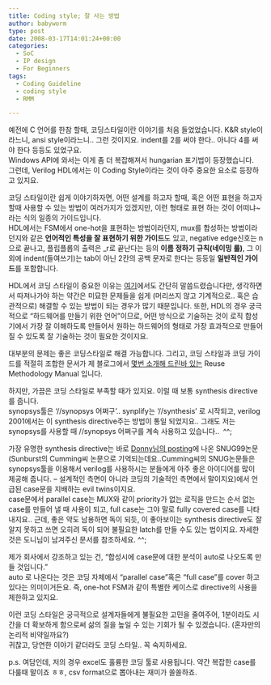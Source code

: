 ```yaml
---
title: Coding style; 잘 사는 방법
author: babyworm
type: post
date: 2008-03-17T14:01:24+00:00
categories:
  - SoC
  - IP design
  - For Beginners
tags:
  - Coding Guideline
  - coding style
  - RMM

---
```

예전에 C 언어를 한참 할때, 코딩스타일이란 이야기를 처음 들었었습니다. K&R style이라느니, ansi style이라느니.. 그런 것이지요. indent를 2를 써야 한다.. 아니다 4를 써야 한다 등등도 있었구요.<br>
Windows API에 와서는 이게 좀 더 복잡해져서 hungarian 표기법이 등장했습니다.<br>
그런데, Verilog HDL에서는 이 Coding Style이라는 것이 아주 중요한 요소로 등장하고 있지요.

코딩 스타일이란 쉽게 이야기하자면, 어떤 설계를 하고자 할때, 혹은 어떤 표현을 하고자 할때 사용할 수 있는 방법이 여러가지가 있겠지만, 이런 형태로 표현 하는 것이 어떠냐~ 라는 식의 일종의 가이드입니다.<br>
HDL에서는 FSM에서 one-hot을 표현하는 방법이라던지, mux를 합성하는 방법이라던지와 같은 <span style="font-weight: bold;">언어적인 특성을 잘 표현하기 위한 가이드</span>도 있고, negative edge신호는 n으로 끝나고, 플립플롭의 출력은 _r로 끝난다는 등의 <span style="font-weight: bold;">이름 정하기 규칙(네이밍 룰)</span>, 그 이외에 indent(들여쓰기)는 tab이 아닌 2칸의 공백 문자로 한다는 등등일 <span style="font-weight: bold;">일반적인 가이드</span>를 포함합니다. 

HDL에서 코딩 스타일이 중요한 이유는 <a href="http://babyworm.net/tatter/93" target="_blank">여기</a>에서도 간단히 말씀드렸습니다만, 생각하면서 따져나가야 하는 약간은 미묘한 문제들을 쉽게 (머리쓰지 않고 기계적으로.. 혹은 습관적으로) 해결할 수 있는 방법이 되는 경우가 많기 때문입니다. 또한, HDL의 경우 궁극적으로 “하드웨어를 만들기 위한 언어”이므로, 어떤 방식으로 기술하는 것이 로직 합성기에서 가장 잘 이해하도록 만들어서 원하는 하드웨어의 형태로 가장 효과적으로 만들어질 수 있도록 잘 기술하는 것이 필요한 것이지요.

대부분의 문제는 좋은 코딩스타일로 해결 가능합니다. 그리고, 코딩 스타일과 코딩 가이드를 적절히 조합한 문서가 제 블로그에서 <a href="http://babyworm.net/tatter/43" target="_blank">몇번 소개해 드린바 있는</a> Reuse Methodology Manual 입니다. 

하지만, 가끔은 코딩 스타일로 부족할 때가 있지요. 이럴 때 보통 synthesis directive를 줍니다.<br>
synopsys툴은 ‘//synopsys 어쩌구’.. synplify는 ‘//synthesis’ 로 시작되고, verilog 2001에서는 이 synthesis directive주는 방법이 통일 되었지요.. 그래도 저는 synopsys를 사용할 때 //synopsys 어쩌구를 계속 사용하고 있습니다..  ^^;

가장 유명한 synthesis directive는 바로 <a href="http://www.donny.co.kr/tt/6" target="_blank">Donny님의 posting</a>에 나온 SNUG99논문(Sunburst의 Cumming씨 논문으로 기억되는데요..Cumming씨의 SNUG논문들은 synopsys툴을 이용해서 verilog를 사용하시는 분들에게 아주 좋은 아이디어를 많이 제공해 줍니다. – 설계적인 측면이 아니라 코딩의 기술적인 측면에서 말이지요)에서 언급된 case문을 지배하는 evil twins이지요.<br>
case문에서 parallel case는 MUX와 같이 priority가 없는 로직을 만드는 순서 없는 case를 만들어 낼 때 사용이 되고, full case는 그야 말로 fully covered case를 나타내지요.. 근데, 좋은 약도 남용하면 독이 되듯, 이 좋아보이는 synthesis directive도 잘 알지 못하고 쓰면 오히려 독이 되어 불필요한 latch를 만들 수도 있는 법이지요. 자세한 것은 도니님이 남겨주신 문서를 참조하세요. ^^;

제가 회사에서 강조하고 있는 건, “합성시에 case문에 대한 분석이 auto로 나오도록 만들 것입니다.”<br>
auto 로 나온다는 것은 코딩 자체에서 “parallel case”혹은 “full case”를 cover 하고 있다는 의미이거든요. 즉, one-hot FSM과 같이 특별한 케이스로 directive의 사용을 제한하고 있지요. 

이런 코딩 스타일은 궁극적으로 설계자들에게 불필요한 고민을 줄여주어, 1분이라도 시간을 더 확보하게 함으로써 삶의 질을 높일 수 있는 기회가 될 수 있겠습니다. (혼자만의 논리적 비약일까요?)<br>
귀찮고, 당연한 이야기 같더라도 코딩 스타일.. 꼭 숙지하세요. 

p.s. 여담인데, 저의 경우 excel도 훌륭한 코딩 툴로 사용됩니다. 약간 복잡한 case를 다룰때 말이죠 ㅎㅎ, csv format으로 뽑아내는 재미가 쏠쏠하죠.
